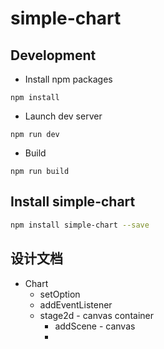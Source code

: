 # simple-chart


## Development

- Install npm packages

```
npm install
```

- Launch dev server

```
npm run dev
```

- Build

```
npm run build
```

## Install simple-chart

```bash
npm install simple-chart --save
```

## 设计文档

- Chart
  - setOption
  - addEventListener
  - stage2d - canvas container
    - addScene - canvas
    - 
